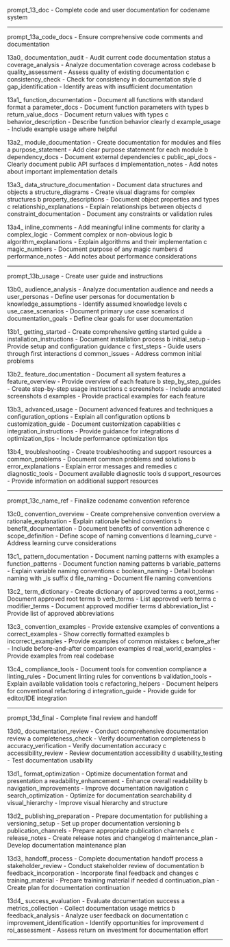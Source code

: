 prompt_13_doc           - Complete code and user documentation for codename system

--------------------------------------------------------------------------------

prompt_13a_code_docs      - Ensure comprehensive code comments and documentation

13a0_ documentation_audit - Audit current code documentation status
   a coverage_analysis   - Analyze documentation coverage across codebase
   b quality_assessment  - Assess quality of existing documentation
   c consistency_check   - Check for consistency in documentation style
   d gap_identification  - Identify areas with insufficient documentation

13a1_ function_documentation - Document all functions with standard format
   a parameter_docs      - Document function parameters with types
   b return_value_docs   - Document return values with types
   c behavior_description - Describe function behavior clearly
   d example_usage       - Include example usage where helpful

13a2_ module_documentation - Create documentation for modules and files
   a purpose_statement   - Add clear purpose statement for each module
   b dependency_docs     - Document external dependencies
   c public_api_docs     - Clearly document public API surfaces
   d implementation_notes - Add notes about important implementation details

13a3_ data_structure_documentation - Document data structures and objects
   a structure_diagrams  - Create visual diagrams for complex structures
   b property_descriptions - Document object properties and types
   c relationship_explanations - Explain relationships between objects
   d constraint_documentation - Document any constraints or validation rules

13a4_ inline_comments    - Add meaningful inline comments for clarity
   a complex_logic       - Comment complex or non-obvious logic
   b algorithm_explanations - Explain algorithms and their implementation
   c magic_numbers       - Document purpose of any magic numbers
   d performance_notes   - Add notes about performance considerations

--------------------------------------------------------------------------------

prompt_13b_usage          - Create user guide and instructions

13b0_ audience_analysis  - Analyze documentation audience and needs
   a user_personas       - Define user personas for documentation
   b knowledge_assumptions - Identify assumed knowledge levels
   c use_case_scenarios  - Document primary use case scenarios
   d documentation_goals - Define clear goals for user documentation

13b1_ getting_started    - Create comprehensive getting started guide
   a installation_instructions - Document installation process
   b initial_setup       - Provide setup and configuration guidance
   c first_steps         - Guide users through first interactions
   d common_issues       - Address common initial problems

13b2_ feature_documentation - Document all system features
   a feature_overview    - Provide overview of each feature
   b step_by_step_guides - Create step-by-step usage instructions
   c screenshots         - Include annotated screenshots
   d examples            - Provide practical examples for each feature

13b3_ advanced_usage     - Document advanced features and techniques
   a configuration_options - Explain all configuration options
   b customization_guide - Document customization capabilities
   c integration_instructions - Provide guidance for integrations
   d optimization_tips   - Include performance optimization tips

13b4_ troubleshooting    - Create troubleshooting and support resources
   a common_problems     - Document common problems and solutions
   b error_explanations  - Explain error messages and remedies
   c diagnostic_tools    - Document available diagnostic tools
   d support_resources   - Provide information on additional support resources

--------------------------------------------------------------------------------

prompt_13c_name_ref       - Finalize codename convention reference

13c0_ convention_overview - Create comprehensive convention overview
   a rationale_explanation - Explain rationale behind conventions
   b benefit_documentation - Document benefits of convention adherence
   c scope_definition    - Define scope of naming conventions
   d learning_curve      - Address learning curve considerations

13c1_ pattern_documentation - Document naming patterns with examples
   a function_patterns   - Document function naming patterns
   b variable_patterns   - Explain variable naming conventions
   c boolean_naming      - Detail boolean naming with _is suffix
   d file_naming         - Document file naming conventions

13c2_ term_dictionary    - Create dictionary of approved terms
   a root_terms          - Document approved root terms
   b verb_terms          - List approved verb terms
   c modifier_terms      - Document approved modifier terms
   d abbreviation_list   - Provide list of approved abbreviations

13c3_ convention_examples - Provide extensive examples of conventions
   a correct_examples    - Show correctly formatted examples
   b incorrect_examples  - Provide examples of common mistakes
   c before_after        - Include before-and-after comparison examples
   d real_world_examples - Provide examples from real codebase

13c4_ compliance_tools   - Document tools for convention compliance
   a linting_rules       - Document linting rules for conventions
   b validation_tools    - Explain available validation tools
   c refactoring_helpers - Document helpers for conventional refactoring
   d integration_guide   - Provide guide for editor/IDE integration

--------------------------------------------------------------------------------

prompt_13d_final          - Complete final review and handoff

13d0_ documentation_review - Conduct comprehensive documentation review
   a completeness_check  - Verify documentation completeness
   b accuracy_verification - Verify documentation accuracy
   c accessibility_review - Review documentation accessibility
   d usability_testing   - Test documentation usability

13d1_ format_optimization - Optimize documentation format and presentation
   a readability_enhancement - Enhance overall readability
   b navigation_improvements - Improve documentation navigation
   c search_optimization - Optimize for documentation searchability
   d visual_hierarchy    - Improve visual hierarchy and structure

13d2_ publishing_preparation - Prepare documentation for publishing
   a versioning_setup    - Set up proper documentation versioning
   b publication_channels - Prepare appropriate publication channels
   c release_notes       - Create release notes and changelog
   d maintenance_plan    - Develop documentation maintenance plan

13d3_ handoff_process    - Complete documentation handoff process
   a stakeholder_review  - Conduct stakeholder review of documentation
   b feedback_incorporation - Incorporate final feedback and changes
   c training_material   - Prepare training material if needed
   d continuation_plan   - Create plan for documentation continuation

13d4_ success_evaluation - Evaluate documentation success
   a metrics_collection  - Collect documentation usage metrics
   b feedback_analysis   - Analyze user feedback on documentation
   c improvement_identification - Identify opportunities for improvement
   d roi_assessment      - Assess return on investment for documentation effort

-------------------------------------------------------------------------------- 